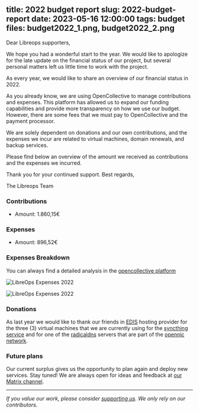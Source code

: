 title: 2022 budget report
slug: 2022-budget-report
date: 2023-05-16 12:00:00
tags: budget
files: budget2022_1.png, budget2022_2.png
---
Dear Libreops supporters,

We hope you had a wonderful start to the year. We would like to apologize for the late update on the financial status of our project, but several personal matters left us little time to work with the project.

As every year, we would like to share an overview of our financial status in 2022.

As you already know, we are using OpenCollective to manage contributions and expenses. This platform has allowed us to expand our funding capabilities and provide more transparency on how we use our budget. However, there are some fees that we must pay to OpenCollective and the payment processor.

We are solely dependent on donations and our own contributions, and the expenses we incur are related to virtual machines, domain renewals, and backup services.

Please find below an overview of the amount we received as contributions and the expenses we incurred.

Thank you for your continued support.
Best regards,

The Libreops Team

### Contributions

- Amount: 1.860,15€

### Expenses

- Amount: 896,52€

### Expenses Breakdown

You can always find a detailed analysis in the [opencollective platform](https://opencollective.com/libreops)

![LibreOps Expenses 2022](budget2022_1.png)

![LibreOps Expenses 2022](budget2022_2.png)

### Donations

As last year we would like to thank our friends in [EDIS](https://www.edis.at/en/) hosting provider for the three (3) virtual machines that we are currently using for the [syncthing service](https://libreops.cc/syncthingrelay.html) and for one of the [radicaldns](https://libreops.cc/radicaldns.html) servers that are part of the [opennic network](https://www.opennic.org/).

### Future plans

Our current surplus gives us the opportunity to plan again and deploy new services. Stay tuned! We are always open for ideas and feedback at [our Matrix channel](https://matrix.to/#/#libreops:matrix.org).

<hr>

*If you value our work, please consider [supporting us](https://opencollective.com/libreops/). We only rely on our contributors.*
